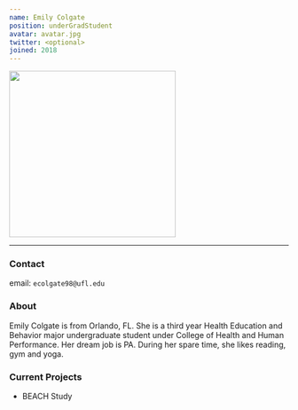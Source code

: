 ```yaml
---
name: Emily Colgate
position: underGradStudent
avatar: avatar.jpg
twitter: <optional>
joined: 2018
---
```


<img width="300" src="{{site.baseurl}}/images/people/{{page.avatar}}" data-action="zoom">

---

### Contact

email: `ecolgate98@ufl.edu` <br>


### About

Emily Colgate is from Orlando, FL. She is a third year Health Education and Behavior major undergraduate student under College of Health and Human Performance. Her dream job is PA. During her spare time, she likes reading, gym and yoga.


### Current Projects

- BEACH Study

